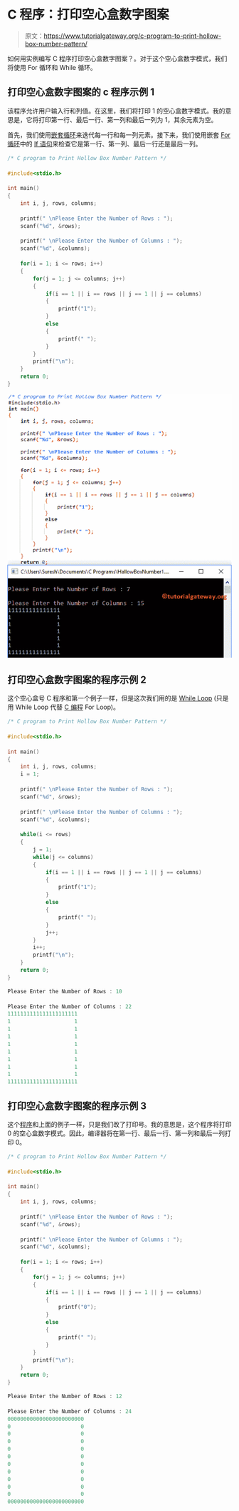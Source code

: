 # C 程序：打印空心盒数字图案

> 原文：<https://www.tutorialgateway.org/c-program-to-print-hollow-box-number-pattern/>

如何用实例编写 C 程序打印空心盒数字图案？。对于这个空心盒数字模式，我们将使用 For 循环和 While 循环。

## 打印空心盒数字图案的 c 程序示例 1

该程序允许用户输入行和列值。在这里，我们将打印 1 的空心盒数字模式。我的意思是，它将打印第一行、最后一行、第一列和最后一列为 1，其余元素为空。

首先，我们使用[嵌套循环](https://www.tutorialgateway.org/for-loop-in-c-programming/)来迭代每一行和每一列元素。接下来，我们使用嵌套 [For 循环](https://www.tutorialgateway.org/for-loop-in-c-programming/)中的 [If 语句](https://www.tutorialgateway.org/if-statement-in-c/)来检查它是第一行、第一列、最后一行还是最后一列。

```c
/* C program to Print Hollow Box Number Pattern */

#include<stdio.h>

int main()
{
    int i, j, rows, columns;

    printf(" \nPlease Enter the Number of Rows : ");
    scanf("%d", &rows);

    printf(" \nPlease Enter the Number of Columns : ");
    scanf("%d", &columns);

    for(i = 1; i <= rows; i++)
    {
    	for(j = 1; j <= columns; j++)
		{
			if(i == 1 || i == rows || j == 1 || j == columns)
			{
				printf("1");
			}
			else
			{
				printf(" ");
			}       	
        }
        printf("\n");
    }
    return 0;
}
```

![C program to Print Hollow Box Number Pattern 1](img/84c2d7d22e8a3f74475008808224da41.png)

## 打印空心盒数字图案的程序示例 2

这个空心盒号 C 程序和第一个例子一样，但是这次我们用的是 [While Loop](https://www.tutorialgateway.org/while-loop-in-c/) (只是用 While Loop 代替 [C 编程](https://www.tutorialgateway.org/c-programming/) For Loop)。

```c
/* C program to Print Hollow Box Number Pattern */

#include<stdio.h>

int main()
{
    int i, j, rows, columns;
    i = 1;

    printf(" \nPlease Enter the Number of Rows : ");
    scanf("%d", &rows);

    printf(" \nPlease Enter the Number of Columns : ");
    scanf("%d", &columns);

    while(i <= rows)
    {
    	j = 1;
    	while(j <= columns)
		{
			if(i == 1 || i == rows || j == 1 || j == columns)
			{
				printf("1");
			}
			else
			{
				printf(" ");
			}  
			j++;     	
        }
        i++;
        printf("\n");
    }
    return 0;
}
```

```c
Please Enter the Number of Rows : 10

Please Enter the Number of Columns : 22
1111111111111111111111
1                    1
1                    1
1                    1
1                    1
1                    1
1                    1
1                    1
1                    1
1111111111111111111111
```

## 打印空心盒数字图案的程序示例 3

这个[程序](https://www.tutorialgateway.org/c-programming-examples/)和上面的例子一样，只是我们改了打印号。我的意思是，这个程序将打印 0 的空心盒数字模式。因此，编译器将在第一行、最后一行、第一列和最后一列打印 0。

```c
/* C program to Print Hollow Box Number Pattern */

#include<stdio.h>

int main()
{
    int i, j, rows, columns;

    printf(" \nPlease Enter the Number of Rows : ");
    scanf("%d", &rows);

    printf(" \nPlease Enter the Number of Columns : ");
    scanf("%d", &columns);

    for(i = 1; i <= rows; i++)
    {
    	for(j = 1; j <= columns; j++)
		{
			if(i == 1 || i == rows || j == 1 || j == columns)
			{
				printf("0");
			}
			else
			{
				printf(" ");
			}       	
        }
        printf("\n");
    }
    return 0;
}
```

```c
Please Enter the Number of Rows : 12

Please Enter the Number of Columns : 24
000000000000000000000000
0                      0
0                      0
0                      0
0                      0
0                      0
0                      0
0                      0
0                      0
0                      0
0                      0
000000000000000000000000
```